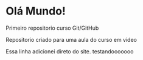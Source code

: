 # Olá Mundo!
 Primeiro repositorio curso Git/GitHub
 
 Repositorio criado para uma aula do curso em video
  
 Essa linha adicionei direto do site. testandooooooo

